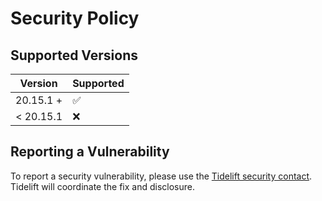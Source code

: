 # Security Policy

## Supported Versions

| Version     | Supported          |
| ----------- | ------------------ |
| 20.15.1 +   | :white_check_mark: |
| < 20.15.1   | :x:                |

## Reporting a Vulnerability

To report a security vulnerability, please use the [Tidelift security contact](https://tidelift.com/security). Tidelift
will coordinate the fix and disclosure.
